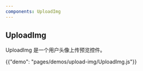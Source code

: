 ```yaml
---
components: UploadImg
---
```


## UploadImg
UploadImg 是一个用户头像上传预览控件。

{{"demo": "pages/demos/upload-img/UploadImg.js"}}






